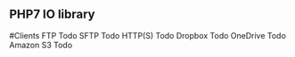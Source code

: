 ## PHP7 IO library

#Clients
FTP         Todo
SFTP        Todo
HTTP(S)     Todo
Dropbox     Todo
OneDrive    Todo
Amazon S3   Todo
